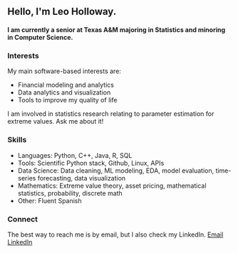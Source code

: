 ## Hello, I'm Leo Holloway.
#### I am currently a senior at Texas A&M majoring in Statistics and minoring in Computer Science.

### Interests
My main software-based interests are:
* Financial modeling and analytics
* Data analytics and visualization
* Tools to improve my quality of life

I am involved in statistics research relating to parameter estimation for extreme values. Ask me about it!

### Skills
* Languages: Python, C++, Java, R, SQL
* Tools: Scientific Python stack, Github, Linux, APIs 
* Data Science: Data cleaning, ML modeling, EDA, model evaluation, time-series forecasting, data visualization
* Mathematics: Extreme value theory, asset pricing, mathematical statistics, probability, discrete math
* Other: Fluent Spanish


### Connect
The best way to reach me is by email, but I also check my LinkedIn.
[Email](mailto:leoholloway@tamu.edu)
[LinkedIn](www.linkedin.com/in/leonardo-holloway-94a68224a)
